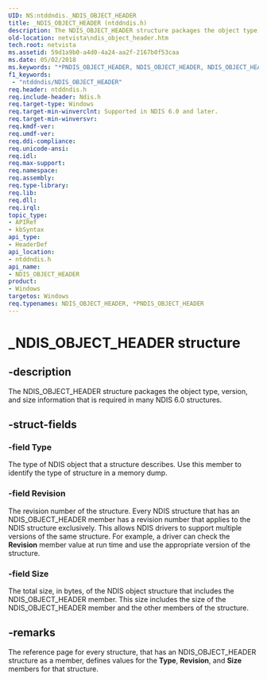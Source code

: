 ```yaml
---
UID: NS:ntddndis._NDIS_OBJECT_HEADER
title: _NDIS_OBJECT_HEADER (ntddndis.h)
description: The NDIS_OBJECT_HEADER structure packages the object type, version, and size information that is required in many NDIS 6.0 structures.
old-location: netvista\ndis_object_header.htm
tech.root: netvista
ms.assetid: 59d1a9b0-a4d0-4a24-aa2f-2167b0f53caa
ms.date: 05/02/2018
ms.keywords: "*PNDIS_OBJECT_HEADER, NDIS_OBJECT_HEADER, NDIS_OBJECT_HEADER structure [Network Drivers Starting with Windows Vista], PNDIS_OBJECT_HEADER, PNDIS_OBJECT_HEADER structure pointer [Network Drivers Starting with Windows Vista], _NDIS_OBJECT_HEADER, ndis_object_ref_c4593f06-bd96-4bbe-8e94-d8b7b1cf413b.xml, netvista.ndis_object_header, ntddndis/NDIS_OBJECT_HEADER, ntddndis/PNDIS_OBJECT_HEADER"
f1_keywords:
 - "ntddndis/NDIS_OBJECT_HEADER"
req.header: ntddndis.h
req.include-header: Ndis.h
req.target-type: Windows
req.target-min-winverclnt: Supported in NDIS 6.0 and later.
req.target-min-winversvr: 
req.kmdf-ver: 
req.umdf-ver: 
req.ddi-compliance: 
req.unicode-ansi: 
req.idl: 
req.max-support: 
req.namespace: 
req.assembly: 
req.type-library: 
req.lib: 
req.dll: 
req.irql: 
topic_type:
- APIRef
- kbSyntax
api_type:
- HeaderDef
api_location:
- ntddndis.h
api_name:
- NDIS_OBJECT_HEADER
product:
- Windows
targetos: Windows
req.typenames: NDIS_OBJECT_HEADER, *PNDIS_OBJECT_HEADER
---
```


# _NDIS_OBJECT_HEADER structure


## -description


The NDIS_OBJECT_HEADER structure packages the object type, version, and size information that is
  required in many NDIS 6.0 structures.


## -struct-fields




### -field Type

The type of NDIS object that a structure describes. Use this member to identify the type of
     structure in a memory dump.


### -field Revision

The revision number of the structure. Every NDIS structure that has an NDIS_OBJECT_HEADER member
     has a revision number that applies to the NDIS structure exclusively. This allows NDIS drivers to
     support multiple versions of the same structure. For example, a driver can check the 
     <b>Revision</b> member value at run time and use the appropriate version of the structure.


### -field Size

The total size, in bytes, of the NDIS object structure that includes the NDIS_OBJECT_HEADER
     member. This size includes the size of the NDIS_OBJECT_HEADER member and the other members of the
     structure.


## -remarks



The reference page for every structure, that has an NDIS_OBJECT_HEADER structure as a member, defines
    values for the 
    <b>Type</b>, 
    <b>Revision</b>, and 
    <b>Size</b> members for that structure.



